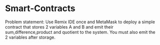 # Smart-Contracts
Problem statement: Use Remix IDE once and MetaMask to deploy a simple contract that stores 2 variables A and B and emit their sum,difference,product and quotient to the system. You must also emit the 2 variables after storage.
